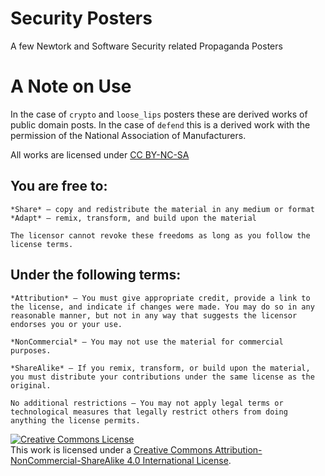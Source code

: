 # Security Posters
A few Newtork and Software Security related Propaganda Posters

# A Note on Use

In the case of `crypto` and `loose_lips` posters these are derived works of public domain posts. In the case of `defend` this is a derived work with the permission of the National Association of Manufacturers. 
 
All works are licensed under [CC BY-NC-SA](https://creativecommons.org/licenses/by-nc-sa/4.0/)


## You are free to:

    *Share* — copy and redistribute the material in any medium or format
    *Adapt* — remix, transform, and build upon the material

    The licensor cannot revoke these freedoms as long as you follow the license terms.

## Under the following terms:

    *Attribution* — You must give appropriate credit, provide a link to the license, and indicate if changes were made. You may do so in any reasonable manner, but not in any way that suggests the licensor endorses you or your use.

    *NonCommercial* — You may not use the material for commercial purposes.

    *ShareAlike* — If you remix, transform, or build upon the material, you must distribute your contributions under the same license as the original.

    No additional restrictions — You may not apply legal terms or technological measures that legally restrict others from doing anything the license permits.



<a rel="license" href="http://creativecommons.org/licenses/by-nc-sa/4.0/"><img alt="Creative Commons License" style="border-width:0" src="https://i.creativecommons.org/l/by-nc-sa/4.0/88x31.png" /></a><br />This work is licensed under a <a rel="license" href="http://creativecommons.org/licenses/by-nc-sa/4.0/">Creative Commons Attribution-NonCommercial-ShareAlike 4.0 International License</a>.
